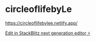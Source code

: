 # circleoflifebyLe

https://circleoflifebylee.netlify.app/

[Edit in StackBlitz next generation editor ⚡️](https://stackblitz.com/~/github.com/leeakpareva/circleoflifebyLe)
